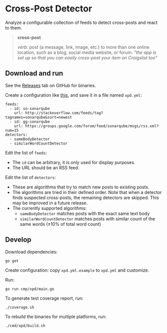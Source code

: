 Cross-Post Detector
===================

Analyze a configurable collection of feeds to detect cross-posts and react to them.

> **cross-post**
>
> *verb*:
> post (a message, link, image, etc.) to more than one online location, such as a blog, social media website, or forum.
> *"the app is set up so that you can easily cross-post your item on Craigslist too"*

Download and run
----------------

See the [Releases](https://github.com/xpd-org/xpd/releases) tab on GitHub for binaries.

Create a configuration like [this](https://github.com/xpd-org/xpd/blob/master/xpd.yml.example), and save it in a file named `xpd.yml`:

    feeds:
      - id: so-sonarqube
        url: http://stackoverflow.com/feeds/tag?tagnames=sonarqube&sort=newest
      - id: gg-sonarqube
        url: https://groups.google.com/forum/feed/sonarqube/msgs/rss.xml?num=15
    detectors:
      - sameBodyDetector
      - similarWordCountDetector

Edit the list of `feeds`:

- The `id` can be arbitrary, it is only used for display purposes.
- The URL should be an RSS feed.

Edit the list of `detectors`:

- These are algorithms that try to match new posts to existing posts.
- The algorithms are tried in their defined order.
  Note that when a detector finds suspected cross-posts, the remaining detectors are skipped. This may be improved in a future release.
- The currently supported algorithms:
    - `sameBodyDetector` matches posts with the exact same text body
    - `similarWordCountDetector` matches posts with similar count of the same words (&plusmn;10% of total word count)

Develop
-------

Download dependencies:

    go get

Create configuration: copy `xpd.yml.example` to `xpd.yml` and customize.

Run:

    go run cmp/xpd/main.go

To generate test coverage report, run:

    ./coverage.sh

To rebuild the binaries for multiple platforms, run:

    ./cmd/xpd/build.sh
